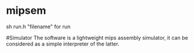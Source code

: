 # mipsem

sh run.h "filename" for run

#Simulator
The software is a lightweight mips assembly simulator,
it can be considered as a simple interpreter of the latter.
